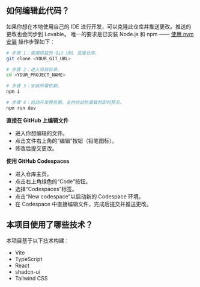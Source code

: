 ## 如何编辑此代码？
如果你想在本地使用自己的 IDE 进行开发，可以克隆此仓库并推送更改。推送的更改也会同步到 Lovable。
唯一的要求是已安装 Node.js 和 npm —— [使用 nvm 安装](https://github.com/nvm-sh/nvm#installing-and-updating)
操作步骤如下：

```sh
# 步骤 1：使用项目的 Git URL 克隆仓库。
git clone <YOUR_GIT_URL>

# 步骤 2：进入项目目录。
cd <YOUR_PROJECT_NAME>

# 步骤 3：安装所需依赖。
npm i

# 步骤 4：启动开发服务器，支持自动热重载和即时预览。
npm run dev
```

**直接在 GitHub 上编辑文件**

- 进入你想编辑的文件。
- 点击文件右上角的“编辑”按钮（铅笔图标）。
- 修改后提交更改。

**使用 GitHub Codespaces**

- 进入仓库主页。
- 点击右上角绿色的“Code”按钮。
- 选择“Codespaces”标签。
- 点击“New codespace”以启动新的 Codespace 环境。
- 在 Codespace 中直接编辑文件，完成后提交并推送更改。

## 本项目使用了哪些技术？

本项目基于以下技术构建：

- Vite
- TypeScript
- React
- shadcn-ui
- Tailwind CSS
